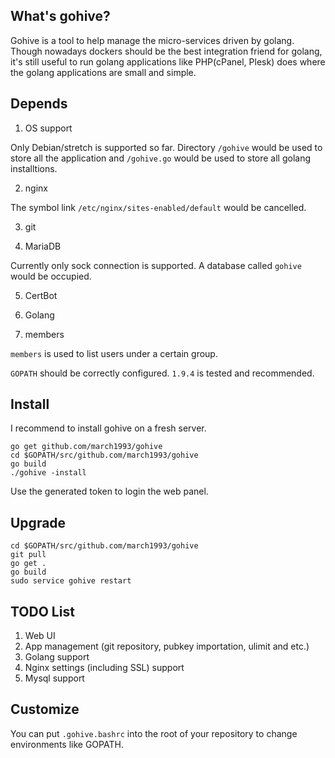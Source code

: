 ## What's gohive?
Gohive is a tool to help manage the micro-services driven by golang. Though nowadays dockers should be the best integration friend for golang, it's still useful to run golang applications like PHP(cPanel, Plesk) does where the golang applications are small and simple.


## Depends
1. OS support

Only Debian/stretch is supported so far. Directory `/gohive` would be used to store all the application and `/gohive.go` would be used to store all golang installtions.

2. nginx

The symbol link `/etc/nginx/sites-enabled/default` would be cancelled.

3. git

4. MariaDB

Currently only sock connection is supported. A database called `gohive` would be occupied.

5. CertBot

6. Golang

7. members

`members` is used to list users under a certain group.

`GOPATH` should be correctly configured. `1.9.4` is tested and recommended.

## Install
I recommend to install gohive on a fresh server.
```shell
go get github.com/march1993/gohive
cd $GOPATH/src/github.com/march1993/gohive
go build
./gohive -install
```
Use the generated token to login the web panel.


## Upgrade
```shell
cd $GOPATH/src/github.com/march1993/gohive
git pull
go get .
go build
sudo service gohive restart
```

## TODO List
1. Web UI
2. App management (git repository, pubkey importation, ulimit and etc.)
3. Golang support
4. Nginx settings (including SSL) support
5. Mysql support


## Customize
You can put `.gohive.bashrc` into the root of your repository to change environments like GOPATH.
